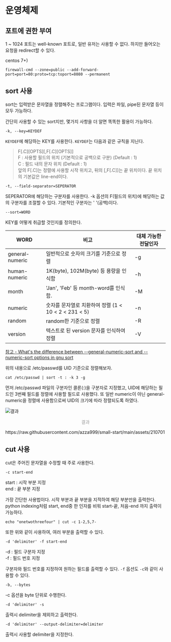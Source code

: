 # 운영체제

## 포트에 권한 부여

1 ~ 1024 포트는 well-known 포트로, 일반 유저는 사용할 수 없다. 하지만 들어오는 요청을 redirect할 수 있다.

centos 7+)
<pre><code>firewall-cmd --zone=public --add-forward-port=port=80:proto=tcp:toport=8080 --permanent</code></pre>



## sort 사용


sort는 입력받은 문자열을 정렬해주는 프로그램이다. 입력은 파일, pipe된 문자열 등이 모두 가능하다.

간단히 사용할 수 있는 sort지만, 몇가지 사항을 더 알면 똑똑한 활용이 가능하다.


<pre><code>-k, --key=KEYDEF</code></pre>


`KEYDEF`에 해당하는 KEY를 사용한다. `KEYDEF`는 다음과 같은 규칙을 지닌다.


> F[.C][OPTS][,F[.C][OPTS]]  
> F : 사용할 필드의 위치 (기본적으로 공백으로 구분) (Default : 1)  
> C : 필드 내의 문자 위치 (Default : 1)  
> 앞의 F[.C]는 정렬에 사용할 시작 위치고, 뒤의 [,F[.C]]는 끝 위치이다. 끝 위치의 기본값은 line-end이다.  


<pre><code>-t, --field-separator=SEPERATOR</code></pre>


SEPERATOR에 해당하는 구분자를 사용한다. -k 옵션의 F(필드의 위치)에 해당하는 값의 구분자를 조절할 수 있다. 기본적인 구분자는 ' '(공백)이다.


<pre><code>--sort=WORD</code></pre>


KEY를 어떻게 취급할 것인지를 정의한다.


WORD | 비고 | 대체 가능한 전달인자
--- | --- | ---
general-numeric | 일반적으로 숫자의 크기를 기준으로 정렬 | -g
human-numeric | 1K(byte), 102M(byte) 등 용량을 인식함 | -h
month | 'Jan', 'Feb' 등 month-word를 인식함. | -M
numeric | 숫자를 문자열로 치환하여 정렬 (1 < 10 < 2 < 231 < 5) | -n
random | random한 기준으로 정렬 | -R
version | 텍스트로 된 version 문자를 인식하여 정렬 | -V

[참고 - What's the difference between --general-numeric-sort and --numeric-sort options in gnu sort](https://stackoverflow.com/questions/1255782/whats-the-difference-between-general-numeric-sort-and-numeric-sort-options)


위의 내용으로 /etc/passwd를 UID 기준으로 정렬해보자.


<pre><code>cat /etc/passwd | sort -t : -k 3 -g</code></pre>


먼저 /etc/passwd 파일의 구분자인 콜론(:)을 구분자로 지정했고, UID에 해당하는 필드인 3번째 필드를 정렬에 사용할 필드로 사용했다. 또 일반 numeric이 아닌 general-numeric을 정렬에 사용함으로써 UID의 크기에 따라 정렬되도록 하였다.

![결과](/sort.png)
<p style="text-align: center; color: #999;">결과</p>https://raw.githubusercontent.com/azza999/small-start/main/assets/210701

## cut 사용

cut은 주어진 문자열을 수정할 때 주로 사용한다.

<pre><code>-c start-end</code></pre>

start : 시작 부분 지정  
end : 끝 부분 지정  

가장 간단한 사용법이다. 시작 부분과 끝 부분을 지적하여 해당 부분만을 출력한다.  
python indexing처럼 start, end중 한 인자를 비워 start-끝, 처음-end 까지 출력이 가능하다.  

<pre><code>echo "onetwothreefour" | cut -c 1-2,5,7-</code></pre>

또한 위와 같이 사용하여, 여러 부분을 출력할 수 있다.  
  
  

<pre><code>-d 'delimiter' -f start-end</code></pre>

-d : 필드 구분자 지정  
-f : 필드 번호 지정  

구분자와 필드 번호를 지정하여 원하는 필드를 출력할 수 있다. `-f` 옵션도 `-c`와 같이 사용할 수 있다.  
  
  
<pre><code>-b, --bytes</code></pre>

-c 옵션을 byte 단위로 수행한다.  
  

<pre><code>-d 'delimiter' -s</code></pre>

출력시 delimiter을 제외하고 출력한다.  
  


<pre><code>-d 'delimiter' --output-delimiter=delimiter</code></pre>

출력시 사용할 delimiter을 지정한다.